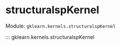 # structuralspKernel

Module: `gklearn.kernels.structuralspKernel`

::: gklearn.kernels.structuralspKernel
